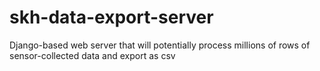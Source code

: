 # skh-data-export-server
Django-based web server that will potentially process millions of rows of sensor-collected data and export as csv
